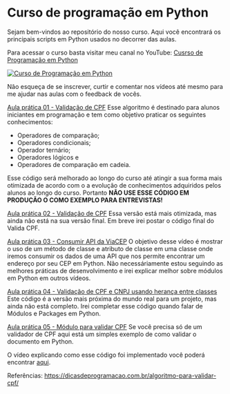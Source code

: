 # Curso de programação em Python

Sejam bem-vindos ao repositório do nosso curso. Aqui você encontrará os principais scripts em Python usados no decorrer das aulas.

Para acessar o curso basta visitar meu canal no YouTube: [Cusrso de Programação em Python](https://www.youtube.com/playlist?list=PLomi44lCfoWzrpjuhN3GiYU1fXPV0izcu)

[![Curso de Programação em Python](https://img.youtube.com/vi/CmA8ep6uBtc/0.jpg)](https://www.youtube.com/watch?v=CmA8ep6uBtc)

Não esqueça de se inscrever, curtir e comentar nos vídeos até mesmo para me ajudar nas aulas com o feedback de vocês.

[Aula prática 01 - Validação de CPF](https://github.com/flaviofrancisco/curso-programacao-python/tree/main/exercicios/01)
Esse algoritmo é destinado para alunos iniciantes em programação e tem como objetivo praticar os seguintes conhecimentos:

- Operadores de comparação;
- Operadores condicionais;
- Operador ternário;
- Operadores lógicos e
- Operadores de comparação em cadeia.

Esse código será melhorado ao longo do curso até atingir a sua forma mais otimizada de acordo com o a evolução de conhecimentos adquiridos pelos alunos ao longo do curso. Portanto **NÃO USE ESSE CÓDIGO EM PRODUÇÃO O COMO EXEMPLO PARA ENTREVISTAS!**

[Aula prática 02 - Validação de CPF](https://github.com/flaviofrancisco/curso-programacao-python/blob/main/exercicios/01/valida_cpf_02.py)
Essa versão está mais otimizada, mas ainda não está na sua versão final. Em breve irei postar o código final do Valida CPF.

[Aula prática 03 - Consumir API da ViaCEP](https://github.com/flaviofrancisco/curso-programacao-python/blob/main/exercicios/02/consulta_cep.py)
O objetivo desse vídeo é mostrar o uso de um método de classe e atributo de classe em uma classe onde iremos consumir os dados de uma API que nos permite encontrar um endereço por seu CEP em Python. Não necessáriamente estou seguindo as melhores práticas de desenvolvimento e irei explicar melhor sobre módulos em Python em outros vídeos.

[Aula prática 04 - Validação de CPF e CNPJ usando herança entre classes](https://github.com/flaviofrancisco/curso-programacao-python/tree/main/exercicios/03)
Este código é a versão mais próxima do mundo real para um projeto, mas ainda não está completo. Irei completar esse código quando falar de Módulos e Packages em Python.

[Aula prática 05 - Módulo para validar CPF](https://github.com/flaviofrancisco/curso-programacao-python/tree/main/exercicios/04)
Se você precisa só de um validador de CPF aqui está um simples exemplo de como validar o documento em Python.

O vídeo explicando como esse código foi implementado você poderá encontrar [aqui](https://youtu.be/OMjRxfB33sw).

Referências:
https://dicasdeprogramacao.com.br/algoritmo-para-validar-cpf/
